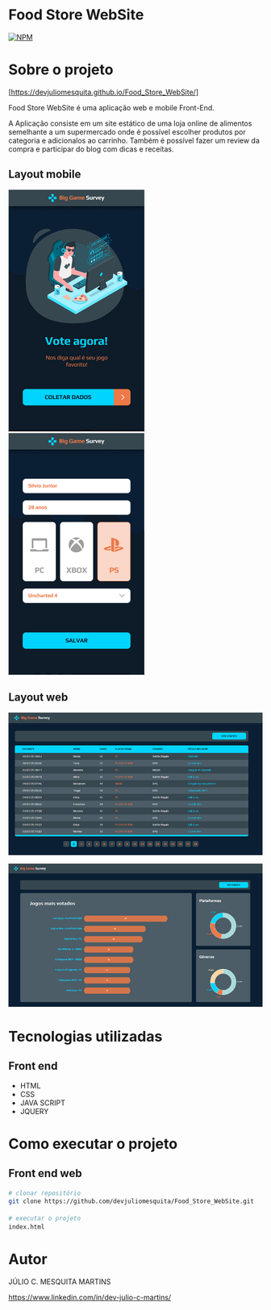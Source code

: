 # Food Store WebSite
[![NPM](https://img.shields.io/npm/l/react)]([https://github.com/devjuliomesquita/Food_Store_WebSite/blob/main/LICENSE]) 

# Sobre o projeto

[https://devjuliomesquita.github.io/Food_Store_WebSite/]

Food Store WebSite é uma aplicação web e mobile Front-End.

A Aplicação consiste em um site estático de uma loja online de alimentos semelhante a um supermercado onde é possível escolher produtos por categoria e adicionalos ao carrinho. Também é possível fazer um review da compra e participar do blog com dicas e receitas.

## Layout mobile
![Mobile 1](https://github.com/acenelio/assets/raw/main/sds1/mobile1.png) ![Mobile 2](https://github.com/acenelio/assets/raw/main/sds1/mobile2.png)

## Layout web
![Web 1](https://github.com/acenelio/assets/raw/main/sds1/web1.png)

![Web 2](https://github.com/acenelio/assets/raw/main/sds1/web2.png)

# Tecnologias utilizadas
## Front end
- HTML
- CSS
- JAVA SCRIPT
- JQUERY
# Como executar o projeto

## Front end web

```bash
# clonar repositório
git clone https://github.com/devjuliomesquita/Food_Store_WebSite.git

# executar o projeto
index.html

```

# Autor

JÚLIO C. MESQUITA MARTINS

https://www.linkedin.com/in/dev-julio-c-martins/

